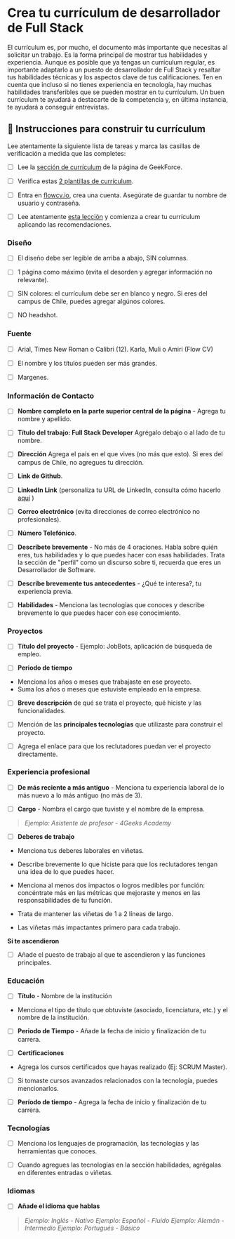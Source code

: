 <!--hide-->
# Crea tu currículum de desarrollador de Full Stack 
<!--endhide-->

El currículum es, por mucho, el documento más importante que necesitas al solicitar un trabajo. Es la forma principal de mostrar tus habilidades y experiencia. Aunque es posible que ya tengas un currículum regular, es importante adaptarlo a un puesto de desarrollador de Full Stack y resaltar tus habilidades técnicas y los aspectos clave de tus calificaciones. Ten en cuenta que incluso si no tienes experiencia en tecnología, hay muchas habilidades transferibles que se pueden mostrar en tu currículum. Un buen currículum te ayudará a destacarte de la competencia y, en última instancia, te ayudará a conseguir entrevistas. 

## 📝 Instrucciones para construir tu currículum

Lee atentamente la siguiente lista de tareas y marca las casillas de verificación a medida que las completes:

- [ ] Lee la [sección de currículum](https://4geeksacademy.notion.site/Resume-CV-0d1ebbae7a6041aebcbacf5c8fd5c141) de la página de GeekForce.

- [ ] Verifica estas [2 plantillas de currículum](https://4geeksacademy.notion.site/Resume-Templates-CV-Templates-7e72180d5f274276b7ee5614b1df86a2).

- [ ] Entra en [flowcv.io](https://app.flowcv.com/), crea una cuenta. Asegúrate de guardar tu nombre de usuario y contraseña.
 
- [ ] Lee atentamente [esta lección](https://4geeks.com/es/lesson/making-an-amazing-resume-es) y comienza a crear tu currículum aplicando las recomendaciones.

### Diseño

- [ ] El diseño debe ser legible de arriba a abajo, SIN columnas.

- [ ] 1 página como máximo (evita el desorden y agregar información no relevante).

- [ ] SIN colores: el currículum debe ser en blanco y negro. Si eres del campus de Chile, puedes agregar algúnos colores.

- [ ] NO headshot.

### Fuente

- [ ] Arial, Times New Roman o Calibri (12). Karla, Muli o Amiri (Flow CV)

- [ ] El nombre y los títulos pueden ser más grandes. 

- [ ] Margenes.

### Información de Contacto

- [ ] **Nombre completo en la parte superior central de la página** - Agrega tu nombre y apellido.

- [ ] **Título del trabajo: Full Stack Developer** Agrégalo debajo o al lado de tu nombre.

- [ ] **Dirección** Agrega el país en el que vives (no más que esto). Si eres del campus de Chile, no agregues tu dirección.

- [ ] **Link de Github**.

- [ ] **LinkedIn Link** (personaliza tu URL de LinkedIn, consulta cómo hacerlo [aquí](https://www.linkedin.com/help/linkedin/answer/a542685/manage-your-public-profile-url?lang=en) )  

- [ ] **Correo electrónico** (evita direcciones de correo electrónico no profesionales).

- [ ] **Número Telefónico**.

- [ ] **Descríbete brevemente** - No más de 4 oraciones. Habla sobre quién eres, tus habilidades y lo que puedes hacer con esas habilidades. Trata la sección de "perfil" como un discurso sobre ti, recuerda que eres un Desarrollador de Software.

- [ ] **Describe brevemente tus antecedentes** - ¿Qué te interesa?, tu experiencia previa.
	
- [ ] **Habilidades** - Menciona las tecnologías que conoces y describe brevemente lo que puedes hacer con ese conocimiento. 

### Proyectos

- [ ] **Título del proyecto** - Ejemplo: JobBots, aplicación de búsqueda de empleo.

- [ ] **Periodo de tiempo**
* Menciona los años o meses que trabajaste en ese proyecto.
* Suma los años o meses que estuviste empleado en la empresa.

- [ ] **Breve descripción** de qué se trata el proyecto, qué hiciste y las funcionalidades.

- [ ] Mención de las **principales tecnologías** que utilizaste para construir el proyecto.

- [ ] Agrega el enlace para que los reclutadores puedan ver el proyecto directamente.


### Experiencia profesional

- [ ] **De más reciente a más antiguo** - Menciona tu experiencia laboral de lo más nuevo a lo más antiguo (no más de 3).

- [ ] **Cargo** - Nombra el cargo que tuviste y el nombre de la empresa.

> _Ejemplo: Asistente de profesor - 4Geeks Academy_

- [ ] **Deberes de trabajo**

* Menciona tus deberes laborales en viñetas.

* Describe brevemente lo que hiciste para que los reclutadores tengan una idea de lo que puedes hacer.

* Menciona al menos dos impactos o logros medibles por función: concéntrate más en las métricas que mejoraste y menos en las responsabilidades de tu función.

* Trata de mantener las viñetas de 1 a 2 líneas de largo.

* Las viñetas más impactantes primero para cada trabajo.

 **Si te ascendieron**

- [ ] Añade el puesto de trabajo al que te ascendieron y las funciones principales.

### Educación 

- [ ] **Título** - Nombre de la institución

* Menciona el tipo de título que obtuviste (asociado, licenciatura, etc.) y el nombre de la institución.

- [ ] **Periodo de Tiempo** - Añade la fecha de inicio y finalización de tu carrera.

- [ ] **Certificaciones**

* Agrega los cursos certificados que hayas realizado (Ej: SCRUM Master).

- [ ] Si tomaste cursos avanzados relacionados con la tecnología, puedes mencionarlos.

- [ ] **Período de tiempo** - Agrega la fecha de inicio y finalización de tu carrera.

### Tecnologías

- [ ] Menciona los lenguajes de programación, las tecnologías y las herramientas que conoces.

- [ ] Cuando agregues las tecnologías en la sección habilidades, agrégalas en diferentes entradas o viñetas.

### Idiomas

- [ ] **Añade el idioma que hablas**

> _Ejemplo: Inglés - Nativo_
> _Ejemplo: Español - Fluido_
> _Ejemplo: Alemán - Intermedio_
> _Ejemplo: Portugués - Básico_
